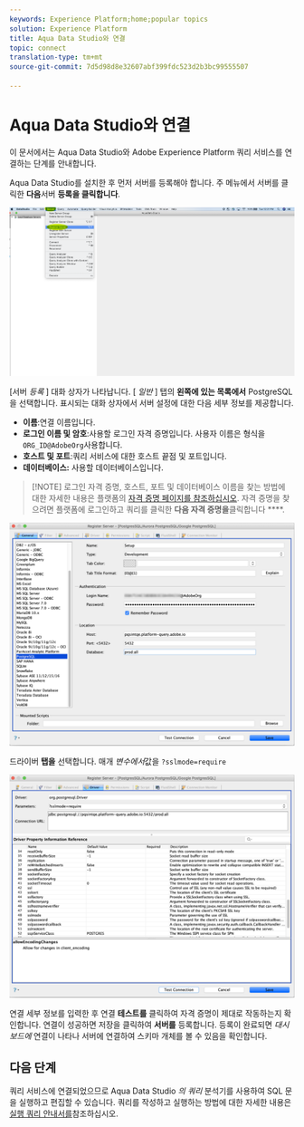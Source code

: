 ```yaml
---
keywords: Experience Platform;home;popular topics
solution: Experience Platform
title: Aqua Data Studio와 연결
topic: connect
translation-type: tm+mt
source-git-commit: 7d5d98d8e32607abf399fdc523d2b3bc99555507

---
```



# Aqua Data Studio와 연결

이 문서에서는 Aqua Data Studio와 Adobe Experience Platform 쿼리 서비스를 연결하는 단계를 안내합니다.

Aqua Data Studio를 설치한 후 먼저 서버를 등록해야 합니다. 주 메뉴에서 서버를 클릭한 **다음**&#x200B;서버 **등록을 클릭합니다**.

![](../images/clients/aqua-data-studio/register-server.png)

[서버 *등록* ] 대화 상자가 나타납니다. [ *일반* ] 탭의 **왼쪽에 있는 목록에서** PostgreSQL을 선택합니다. 표시되는 대화 상자에서 서버 설정에 대한 다음 세부 정보를 제공합니다.

- **이름**:연결 이름입니다.
- **로그인 이름 및 암호**:사용할 로그인 자격 증명입니다. 사용자 이름은 형식을 `ORG_ID@AdobeOrg`사용합니다.
- **호스트 및 포트**:쿼리 서비스에 대한 호스트 끝점 및 포트입니다.
- **데이터베이스:** 사용할 데이터베이스입니다.

>[!NOTE] 로그인 자격 증명, 호스트, 포트 및 데이터베이스 이름을 찾는 방법에 대한 자세한 내용은 플랫폼의 [자격 증명 페이지를 참조하십시오](https://platform.adobe.com/query/configuration). 자격 증명을 찾으려면 플랫폼에 로그인하고 쿼리를 클릭한 **다음 자격 증명을**&#x200B;클릭합니다 ****.

![](../images/clients/aqua-data-studio/register-server-general-tab.png)

드라이버 **탭을** 선택합니다. 매개 *변수에서*&#x200B;값을 `?sslmode=require`

![](../images/clients/aqua-data-studio/register-server-driver-tab.png)

연결 세부 정보를 입력한 후 연결 **테스트를** 클릭하여 자격 증명이 제대로 작동하는지 확인합니다. 연결이 성공하면 저장을 클릭하여 **서버를** 등록합니다. 등록이 완료되면 *대시보드에* 연결이 나타나 서버에 연결하여 스키마 개체를 볼 수 있음을 확인합니다.

## 다음 단계

쿼리 서비스에 연결되었으므로 Aqua Data Studio *의 쿼리* 분석기를 사용하여 SQL 문을 실행하고 편집할 수 있습니다. 쿼리를 작성하고 실행하는 방법에 대한 자세한 내용은 [실행 쿼리 안내서를](../creating-queries/creating-queries.md)참조하십시오.